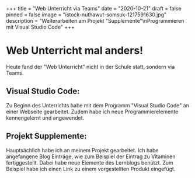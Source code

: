 +++
title = "Web Unterricht via Teams"
date = "2020-10-21"
draft = false
pinned = false
image = "istock-nuthawut-somsuk-1217591630.jpg"
description = "Weiterarbeiten am Projekt \"Supplemente\"\nProgrammieren mit Visual Studio Code"
+++
# Web Unterricht mal anders!

Heute fand der "Web Unterricht" nicht in der Schule statt, sondern via Teams.

## Visual Studio Code:

Zu Beginn des Unterrichts habe mit dem Programm "Visual Studio Code" an einer Webseite gearbeitet. Zudem habe ich neue Programmierelemente kennengelernt und angewendet.

## Projekt Supplemente:

Hauptsächlich habe ich an meinem Projekt gearbeitet. Ich habe angefangene Blog Einträge, wie zum Beispiel der Eintrag zu Vitaminen fertiggestellt. Dabei habe neue Elemente des Lernblogs benützt. Zum Beispiel habe ich einen Link zu einem vorgestellten Produkt eingefügt.